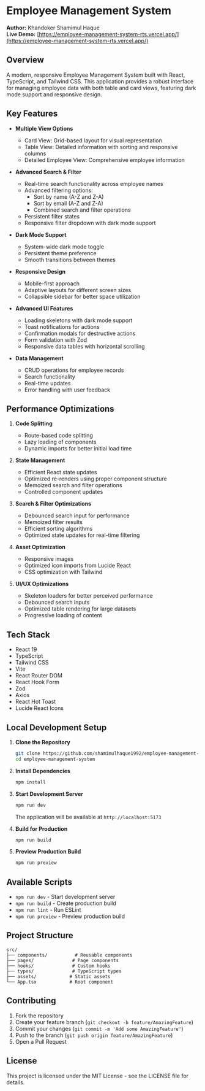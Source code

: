 # Employee Management System

**Author:** Khandoker Shamimul Haque  
**Live Demo:** [https://employee-management-system-rts.vercel.app/](https://employee-management-system-rts.vercel.app/)

## Overview

A modern, responsive Employee Management System built with React, TypeScript, and Tailwind CSS. This application provides a robust interface for managing employee data with both table and card views, featuring dark mode support and responsive design.

## Key Features

- **Multiple View Options**
  - Card View: Grid-based layout for visual representation
  - Table View: Detailed information with sorting and responsive columns
  - Detailed Employee View: Comprehensive employee information

- **Advanced Search & Filter**
  - Real-time search functionality across employee names
  - Advanced filtering options:
    - Sort by name (A-Z and Z-A)
    - Sort by email (A-Z and Z-A)
    - Combined search and filter operations
  - Persistent filter states
  - Responsive filter dropdown with dark mode support

- **Dark Mode Support**
  - System-wide dark mode toggle
  - Persistent theme preference
  - Smooth transitions between themes

- **Responsive Design**
  - Mobile-first approach
  - Adaptive layouts for different screen sizes
  - Collapsible sidebar for better space utilization

- **Advanced UI Features**
  - Loading skeletons with dark mode support
  - Toast notifications for actions
  - Confirmation modals for destructive actions
  - Form validation with Zod
  - Responsive data tables with horizontal scrolling

- **Data Management**
  - CRUD operations for employee records
  - Search functionality
  - Real-time updates
  - Error handling with user feedback

## Performance Optimizations

1. **Code Splitting**
   - Route-based code splitting
   - Lazy loading of components
   - Dynamic imports for better initial load time

2. **State Management**
   - Efficient React state updates
   - Optimized re-renders using proper component structure
   - Memoized search and filter operations
   - Controlled component updates

3. **Search & Filter Optimizations**
   - Debounced search input for performance
   - Memoized filter results
   - Efficient sorting algorithms
   - Optimized state updates for real-time filtering

4. **Asset Optimization**
   - Responsive images
   - Optimized icon imports from Lucide React
   - CSS optimization with Tailwind

5. **UI/UX Optimizations**
   - Skeleton loaders for better perceived performance
   - Debounced search inputs
   - Optimized table rendering for large datasets
   - Progressive loading of content

## Tech Stack

- React 19
- TypeScript
- Tailwind CSS
- Vite
- React Router DOM
- React Hook Form
- Zod
- Axios
- React Hot Toast
- Lucide React Icons

## Local Development Setup

1. **Clone the Repository**
   ```bash
   git clone https://github.com/shamimulhaque1992/employee-management-system.git
   cd employee-management-system
   ```

2. **Install Dependencies**
   ```bash
   npm install
   ```

3. **Start Development Server**
   ```bash
   npm run dev
   ```
   The application will be available at `http://localhost:5173`

4. **Build for Production**
   ```bash
   npm run build
   ```

5. **Preview Production Build**
   ```bash
   npm run preview
   ```

## Available Scripts

- `npm run dev` - Start development server
- `npm run build` - Create production build
- `npm run lint` - Run ESLint
- `npm run preview` - Preview production build

## Project Structure

```
src/
├── components/          # Reusable components
├── pages/              # Page components
├── hooks/              # Custom hooks
├── types/              # TypeScript types
├── assets/            # Static assets
└── App.tsx            # Root component
```

## Contributing

1. Fork the repository
2. Create your feature branch (`git checkout -b feature/AmazingFeature`)
3. Commit your changes (`git commit -m 'Add some AmazingFeature'`)
4. Push to the branch (`git push origin feature/AmazingFeature`)
5. Open a Pull Request

## License

This project is licensed under the MIT License - see the LICENSE file for details.
